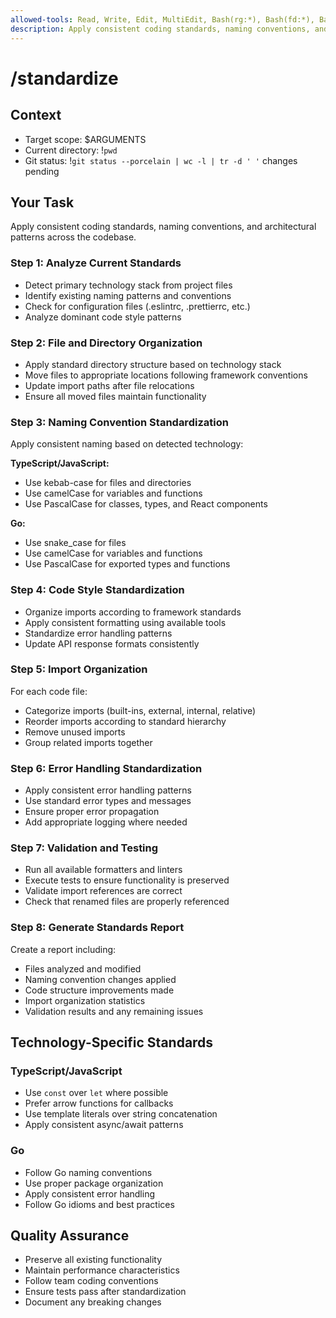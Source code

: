 ```yaml
---
allowed-tools: Read, Write, Edit, MultiEdit, Bash(rg:*), Bash(fd:*), Bash(git:*)
description: Apply consistent coding standards, naming conventions, and architectural patterns
---
```


# /standardize

## Context

- Target scope: $ARGUMENTS
- Current directory: !`pwd`
- Git status: !`git status --porcelain | wc -l | tr -d ' '` changes pending

## Your Task

Apply consistent coding standards, naming conventions, and architectural patterns across the codebase.

### Step 1: Analyze Current Standards

- Detect primary technology stack from project files
- Identify existing naming patterns and conventions
- Check for configuration files (.eslintrc, .prettierrc, etc.)
- Analyze dominant code style patterns

### Step 2: File and Directory Organization

- Apply standard directory structure based on technology stack
- Move files to appropriate locations following framework conventions
- Update import paths after file relocations
- Ensure all moved files maintain functionality

### Step 3: Naming Convention Standardization

Apply consistent naming based on detected technology:

**TypeScript/JavaScript:**

- Use kebab-case for files and directories
- Use camelCase for variables and functions
- Use PascalCase for classes, types, and React components

**Go:**

- Use snake_case for files
- Use camelCase for variables and functions
- Use PascalCase for exported types and functions

### Step 4: Code Style Standardization

- Organize imports according to framework standards
- Apply consistent formatting using available tools
- Standardize error handling patterns
- Update API response formats consistently

### Step 5: Import Organization

For each code file:

- Categorize imports (built-ins, external, internal, relative)
- Reorder imports according to standard hierarchy
- Remove unused imports
- Group related imports together

### Step 6: Error Handling Standardization

- Apply consistent error handling patterns
- Use standard error types and messages
- Ensure proper error propagation
- Add appropriate logging where needed

### Step 7: Validation and Testing

- Run all available formatters and linters
- Execute tests to ensure functionality is preserved
- Validate import references are correct
- Check that renamed files are properly referenced

### Step 8: Generate Standards Report

Create a report including:

- Files analyzed and modified
- Naming convention changes applied
- Code structure improvements made
- Import organization statistics
- Validation results and any remaining issues

## Technology-Specific Standards

### TypeScript/JavaScript

- Use `const` over `let` where possible
- Prefer arrow functions for callbacks
- Use template literals over string concatenation
- Apply consistent async/await patterns

### Go

- Follow Go naming conventions
- Use proper package organization
- Apply consistent error handling
- Follow Go idioms and best practices

## Quality Assurance

- Preserve all existing functionality
- Maintain performance characteristics
- Follow team coding conventions
- Ensure tests pass after standardization
- Document any breaking changes
